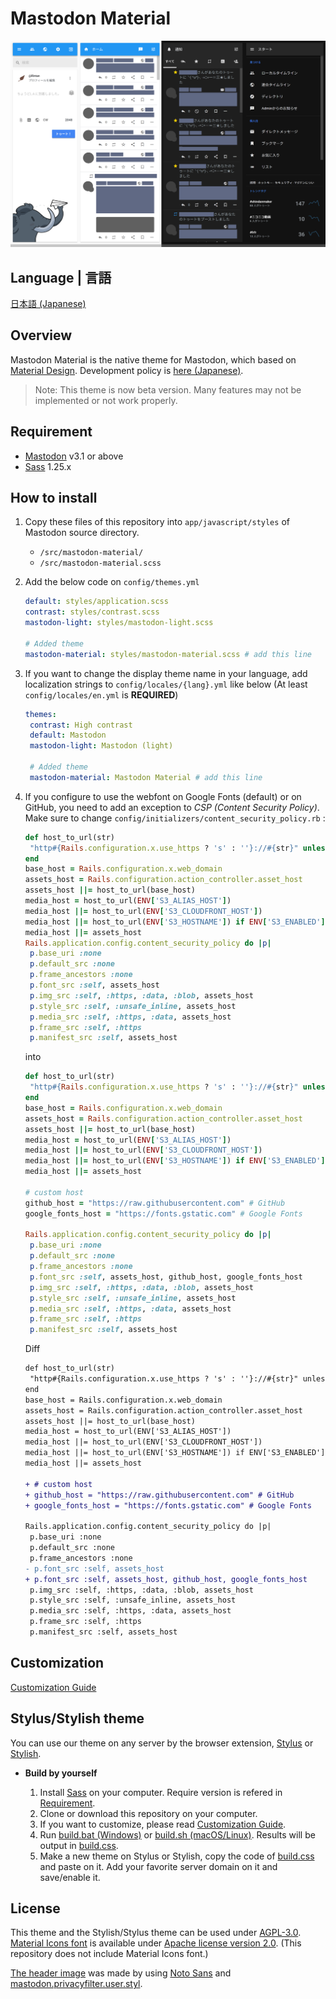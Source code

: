 # Mastodon Material

<img src="docs/res/top.png" alt="mastodon-material">

## Language | 言語

[日本語 (Japanese)](README_ja.md)

## Overview

Mastodon Material is the native theme for Mastodon, which based on [Material Design](https://material.io). Development policy is [here (Japanese)](docs/development_policy_ja.md).

> Note: This theme is now beta version. Many features may not be implemented or not work properly. 

## Requirement

- [Mastodon](https://github.com/tootsuite/mastodon) v3.1 or above
- [Sass](https://sass-lang.com) 1.25.x

## How to install

1. Copy these files of this repository into `app/javascript/styles` of Mastodon source directory.
   
   * `/src/mastodon-material/`
   * `/src/mastodon-material.scss`

2. Add the below code on `config/themes.yml` 
   
   ```yml
   default: styles/application.scss
   contrast: styles/contrast.scss
   mastodon-light: styles/mastodon-light.scss
   
   # Added theme
   mastodon-material: styles/mastodon-material.scss # add this line
   ```

3. If you want to change the display theme name in your language, add localization strings to `config/locales/{lang}.yml` like below (At least `config/locales/en.yml` is **REQUIRED**)
   
   ```yml
   themes:
    contrast: High contrast
    default: Mastodon
    mastodon-light: Mastodon (light)
   
    # Added theme
    mastodon-material: Mastodon Material # add this line
   ```

4. If you configure to use the webfont on Google Fonts (default) or on GitHub, you need to add an exception to *CSP (Content Security Policy)*. Make sure to change `config/initializers/content_security_policy.rb` :
   
   ```ruby
   def host_to_url(str)
    "http#{Rails.configuration.x.use_https ? 's' : ''}://#{str}" unless str.blank?
   end
   base_host = Rails.configuration.x.web_domain
   assets_host = Rails.configuration.action_controller.asset_host
   assets_host ||= host_to_url(base_host)
   media_host = host_to_url(ENV['S3_ALIAS_HOST'])
   media_host ||= host_to_url(ENV['S3_CLOUDFRONT_HOST'])
   media_host ||= host_to_url(ENV['S3_HOSTNAME']) if ENV['S3_ENABLED'] == 'true'
   media_host ||= assets_host
   Rails.application.config.content_security_policy do |p|
    p.base_uri :none
    p.default_src :none
    p.frame_ancestors :none
    p.font_src :self, assets_host
    p.img_src :self, :https, :data, :blob, assets_host
    p.style_src :self, :unsafe_inline, assets_host
    p.media_src :self, :https, :data, assets_host
    p.frame_src :self, :https
    p.manifest_src :self, assets_host
   ```
   
   into
   
   ```ruby
   def host_to_url(str)
    "http#{Rails.configuration.x.use_https ? 's' : ''}://#{str}" unless str.blank?
   end
   base_host = Rails.configuration.x.web_domain
   assets_host = Rails.configuration.action_controller.asset_host
   assets_host ||= host_to_url(base_host)
   media_host = host_to_url(ENV['S3_ALIAS_HOST'])
   media_host ||= host_to_url(ENV['S3_CLOUDFRONT_HOST'])
   media_host ||= host_to_url(ENV['S3_HOSTNAME']) if ENV['S3_ENABLED'] == 'true'
   media_host ||= assets_host

   # custom host
   github_host = "https://raw.githubusercontent.com" # GitHub
   google_fonts_host = "https://fonts.gstatic.com" # Google Fonts

   Rails.application.config.content_security_policy do |p|
    p.base_uri :none
    p.default_src :none
    p.frame_ancestors :none
    p.font_src :self, assets_host, github_host, google_fonts_host
    p.img_src :self, :https, :data, :blob, assets_host
    p.style_src :self, :unsafe_inline, assets_host
    p.media_src :self, :https, :data, assets_host
    p.frame_src :self, :https
    p.manifest_src :self, assets_host
   ```

   Diff
   
   ```diff
   def host_to_url(str)
    "http#{Rails.configuration.x.use_https ? 's' : ''}://#{str}" unless str.blank?
   end
   base_host = Rails.configuration.x.web_domain
   assets_host = Rails.configuration.action_controller.asset_host
   assets_host ||= host_to_url(base_host)
   media_host = host_to_url(ENV['S3_ALIAS_HOST'])
   media_host ||= host_to_url(ENV['S3_CLOUDFRONT_HOST'])
   media_host ||= host_to_url(ENV['S3_HOSTNAME']) if ENV['S3_ENABLED'] == 'true'
   media_host ||= assets_host

   + # custom host
   + github_host = "https://raw.githubusercontent.com" # GitHub
   + google_fonts_host = "https://fonts.gstatic.com" # Google Fonts

   Rails.application.config.content_security_policy do |p|
    p.base_uri :none
    p.default_src :none
    p.frame_ancestors :none
   - p.font_src :self, assets_host
   + p.font_src :self, assets_host, github_host, google_fonts_host
    p.img_src :self, :https, :data, :blob, assets_host
    p.style_src :self, :unsafe_inline, assets_host
    p.media_src :self, :https, :data, assets_host
    p.frame_src :self, :https
    p.manifest_src :self, assets_host
   ```

## Customization

[Customization Guide](docs/customization_guide.md)

## Stylus/Stylish theme

You can use our theme on any server by the browser extension, [Stylus](https://add0n.com/stylus.html) or [Stylish](https://userstyles.org/).

- **Build by yourself**
  
  1. Install [Sass](https://sass-lang.com) on your computer. Require version is refered in [Requirement](#Requirement).
  2. Clone or download this repository on your computer.
  3. If you want to customize, please read [Customization Guide](docs/customization_guide.md).
  4. Run [build.bat (Windows)](build/build.bat) or [build.sh (macOS/Linux)](build/build.sh). Results will be output in [build.css](build/build.css).
  5. Make a new theme on Stylus or Stylish, copy the code of [build.css](build/build.css) and paste on it. Add your favorite server domain on it and save/enable it.

## License

This theme and the Stylish/Stylus theme can be used under [AGPL-3.0](LICENSE). [Material Icons font](https://google.github.io/material-design-icons/#icon-font-for-the-web) is available under [Apache license version 2.0](https://www.apache.org/licenses/LICENSE-2.0.html). (This repository does not include Material Icons font.)

[The header image](docs/src/top.png) was made by using [Noto Sans](https://www.google.com/get/noto/#sans-lgc) and [mastodon.privacyfilter.user.styl](https://github.com/eai04191/userscript-graveyard#mastodonprivacyfilteruserstyl).
